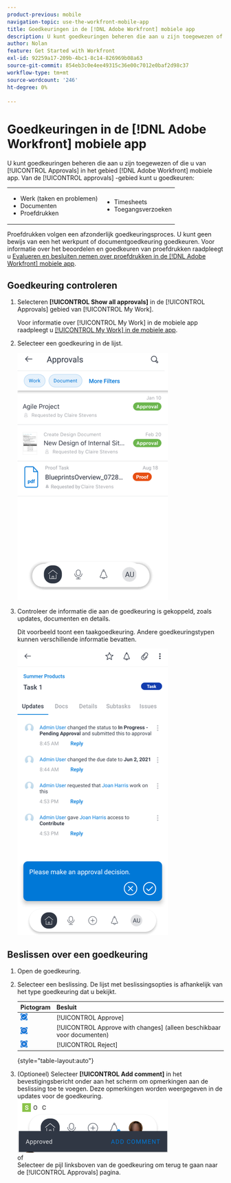 ```yaml
---
product-previous: mobile
navigation-topic: use-the-workfront-mobile-app
title: Goedkeuringen in de [!DNL Adobe Workfront] mobiele app
description: U kunt goedkeuringen beheren die aan u zijn toegewezen of die u van [!UICONTROL Approvals] in het gebied [!DNL Adobe Workfront] mobiele app.
author: Nolan
feature: Get Started with Workfront
exl-id: 92259a17-209b-4bc1-8c14-826969b08a63
source-git-commit: 854eb3c0e4ee49315c36e00c7012e0baf2d98c37
workflow-type: tm+mt
source-wordcount: '246'
ht-degree: 0%

---
```


# Goedkeuringen in de [!DNL Adobe Workfront] mobiele app

U kunt goedkeuringen beheren die aan u zijn toegewezen of die u van [!UICONTROL Approvals] in het gebied [!DNL Adobe Workfront] mobiele app. Van de [!UICONTROL approvals] -gebied kunt u goedkeuren:

<table style="table-layout:auto"> 
 <col> 
 <col> 
 <tbody> 
  <tr> 
   <td> 
    <ul> 
     <li>Werk (taken en problemen)</li> 
     <li>Documenten</li> 
     <li>Proefdrukken </li> 
    </ul> </td> 
   <td> 
    <ul> 
     <li>Timesheets</li> 
     <li>Toegangsverzoeken</li> 
    </ul> </td> 
  </tr> 
 </tbody> 
</table>

Proefdrukken volgen een afzonderlijk goedkeuringsproces. U kunt geen bewijs van een het werkpunt of documentgoedkeuring goedkeuren. Voor informatie over het beoordelen en goedkeuren van proefdrukken raadpleegt u [Evalueren en besluiten nemen over proefdrukken in de [!DNL Adobe Workfront] mobiele app](../../../workfront-basics/mobile-apps/using-the-workfront-mobile-app/work-with-proofs-in-mobile-app.md).

## Goedkeuring controleren

1. Selecteren **[!UICONTROL Show all approvals]** in de [!UICONTROL Approvals] gebied van [!UICONTROL My Work].

   Voor informatie over [!UICONTROL My Work] in de mobiele app raadpleegt u [[!UICONTROL My Work] in de mobiele app](../../../workfront-basics/mobile-apps/using-the-workfront-mobile-app/my-work-section-mobile.md).

1. Selecteer een goedkeuring in de lijst.

   ![Goedkeuringslijst in mobiele app](assets/mobile-approvals-adobe-350x574.png)

1. Controleer de informatie die aan de goedkeuring is gekoppeld, zoals updates, documenten en details.

   Dit voorbeeld toont een taakgoedkeuring. Andere goedkeuringstypen kunnen verschillende informatie bevatten.

   ![Goedkeuring voorbeeldtaken](assets/mobile-taskapproval-350x664.png)

## Beslissen over een goedkeuring

1. Open de goedkeuring.
1. Selecteer een beslissing. De lijst met beslissingsopties is afhankelijk van het type goedkeuring dat u bekijkt.

   | Pictogram | Besluit |
   |---|---|
   | ![Bewijs van taak goedkeuren](assets/mobile-approveprooffromtask.png) | [!UICONTROL Approve] |
   | ![Bewijs goedkeuren met wijzigingen van taak](assets/mobile-approveproofwithcommentsfromtask.png) | [!UICONTROL Approve with changes] (alleen beschikbaar voor documenten) |
   | ![Proef van taak afwijzen](assets/mobile-rejectprooffromtask.png) | [!UICONTROL Reject] |

   {style="table-layout:auto"}

1. (Optioneel) Selecteer **[!UICONTROL Add comment]** in het bevestigingsbericht onder aan het scherm om opmerkingen aan de beslissing toe te voegen. Deze opmerkingen worden weergegeven in de updates voor de goedkeuring.\
   ![Opmerking toevoegen](assets/mobile-addcommenttoapproval-350x123.png)\
   of\
   Selecteer de pijl linksboven van de goedkeuring om terug te gaan naar de [!UICONTROL Approvals] pagina.
